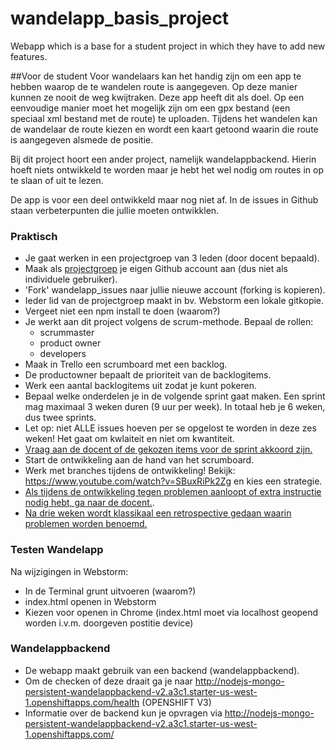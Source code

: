 # wandelapp_basis_project
Webapp which is a base for a student project in which they have to add new features.

##Voor de student
Voor wandelaars kan het handig zijn om een app te hebben waarop de te wandelen route is aangegeven. Op deze manier kunnen ze nooit de weg kwijtraken.
Deze app heeft dit als doel. Op een eenvoudige manier moet het mogelijk zijn om een gpx bestand (een speciaal xml bestand met de route) te uploaden.
Tijdens het wandelen kan de wandelaar de route kiezen en wordt een kaart getoond waarin die route is aangegeven alsmede de positie.

Bij dit project hoort een ander project, namelijk wandelappbackend. Hierin hoeft niets ontwikkeld te worden maar je hebt het wel nodig om routes in op te slaan of uit te lezen.

De app is voor een deel ontwikkeld maar nog niet af. In de issues in Github staan verbeterpunten die jullie moeten ontwikklen.


### Praktisch

* Je gaat werken in een projectgroep van 3 leden (door docent bepaald).
* Maak als <u>projectgroep</u> je eigen Github account aan (dus niet als individuele gebruiker).
* 'Fork' wandelapp_issues naar jullie nieuwe account (forking is kopieren).
* Ieder lid van de projectgroep maakt in bv. Webstorm een lokale gitkopie.
* Vergeet niet een npm install te doen (waarom?)
* Je werkt aan dit project volgens de scrum-methode. Bepaal de rollen:
  - scrummaster
  - product owner
  - developers
* Maak in Trello een scrumboard met een backlog.
* De productowner bepaalt de prioriteit van de backlogitems.
* Werk een aantal backlogitems uit zodat je kunt pokeren.
* Bepaal welke onderdelen je in de volgende sprint gaat maken. Een sprint mag maximaal 3 weken duren (9 uur per week). In totaal heb je 6 weken, dus twee sprints.
* Let op: niet ALLE issues hoeven per se opgelost te worden in deze zes weken! Het gaat om kwlaiteit en niet om kwantiteit.
* <u>Vraag aan de docent of de gekozen items voor de sprint akkoord zijn.</u>
* Start de ontwikkeling aan de hand van het scrumboard.
* Werk met branches tijdens de ontwikkeling! Bekijk: https://www.youtube.com/watch?v=SBuxRiPk2Zg en kies een strategie.
* <u>Als tijdens de ontwikkeling tegen problemen aanloopt of extra instructie nodig hebt, ga naar de docent.</u>.
* <u>Na drie weken wordt klassikaal een retrospective gedaan waarin problemen worden benoemd.</u> 


### Testen Wandelapp
Na wijzigingen in Webstorm: 
* In de Terminal grunt uitvoeren (waarom?)
* index.html openen in Webstorm
* Kiezen voor openen in Chrome (index.html moet via localhost geopend worden i.v.m. doorgeven postitie device)


### Wandelappbackend
* De webapp maakt gebruik van een backend (wandelappbackend).
* Om de checken of deze draait ga je naar http://nodejs-mongo-persistent-wandelappbackend-v2.a3c1.starter-us-west-1.openshiftapps.com/health (OPENSHIFT V3)
* Informatie over de backend kun je opvragen via http://nodejs-mongo-persistent-wandelappbackend-v2.a3c1.starter-us-west-1.openshiftapps.com/

